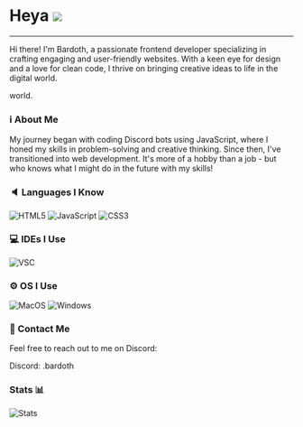 # Heya ![](https://cdn.discordapp.com/emojis/851511871773212694.webp?size=40&quality=lossless)
<hr>

Hi there! I'm Bardoth, a passionate frontend developer specializing in crafting engaging and user-friendly websites. With a keen eye for design and a love for clean code, I thrive on bringing creative ideas to life in the digital world.

world.

### ℹ️ About Me

My journey began with coding Discord bots using JavaScript, where I honed my skills in problem-solving and creative thinking. Since then, I've transitioned into web development. It's more of a hobby than a job - but who knows what I might do in the future with my skills!

### 🔈 Languages I Know

![HTML5](https://img.shields.io/badge/html5-%23E34F26.svg?style=for-the-badge&logo=html5&logoColor=white)
![JavaScript](https://img.shields.io/badge/javascript-%23323330.svg?style=for-the-badge&logo=javascript&logoColor=%23F7DF1E)
![CSS3](https://img.shields.io/badge/CSS3-1572B6?style=for-the-badge&logo=css3&logoColor=white)

### 💻 IDEs I Use

![VSC](https://img.shields.io/badge/Visual_Studio_Code-0078D4?style=for-the-badge&logo=visual%20studio%20code&logoColor=white)

### ⚙️ OS I Use 

![MacOS](https://img.shields.io/badge/mac%20os-000000?style=for-the-badge&logo=apple&logoColor=white)
![Windows](https://img.shields.io/badge/Windows-0078D6?style=for-the-badge&logo=windows&logoColor=white)

### 📧 Contact Me

Feel free to reach out to me on Discord:

Discord: .bardoth

### Stats 📊

![Stats](https://github-readme-stats.vercel.app/api?username=BardothWeb&theme=dark)


